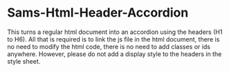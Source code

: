 # Sams-Html-Header-Accordion
This turns a regular html document into an accordion using the headers (H1 to H6).
All that is required is to link the js file in the html document, there is no need to modify the html code, there is no need to add classes or ids anywhere.
However, please do not add a display style to the headers in the style sheet.

